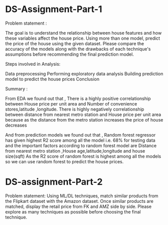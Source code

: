 # DS-Assignment-Part-1
Problem statement :

The goal is to understand the relationship between house features and how these variables affect the house price. Using more than one model, predict the price of the house using the given dataset. Please compare the accuracy of the models along with the drawbacks of each technique's assumptions before recommending the final prediction model.

Steps involved in Analysis:

Data preprocessing Performing exploratory data analysis Building prediction model to predict the house prices Conclusion

Summary :

From EDA we found out that , There is a highly positive correlationship between House price per unit area and Number of convenience stores,latitude ,longitude. There is highly negatively correlationship between distance from nearest metro station and House price per unit area because as the distance from the metro station increases the price of house decreases

And from prediction models we found out that , Random forest regressor has given highest R2 score among all the model i.e. 68% for testing data and the important factors according to random forest model are Distance from nearest metro station ,House age,latitude,longitude and house size(sqft) As the R2 score of random forest is highest among all the models so we can use random forest to predict the house prices.

# DS-assignment-Part-2
Problem statement: Using ML/DL techniques, match similar products from the Flipkart dataset with the Amazon dataset. Once similar products are matched, display the retail price from FK and AMZ side by side. Please explore as many techniques as possible before choosing the final technique.
